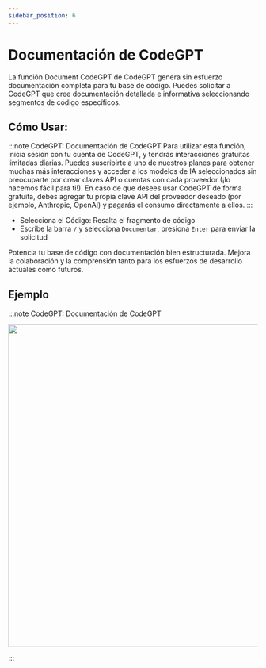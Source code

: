 ```yaml
---
sidebar_position: 6
---
```


# Documentación de CodeGPT

La función Document CodeGPT de CodeGPT genera sin esfuerzo documentación completa para tu base de código. Puedes solicitar a CodeGPT que cree documentación detallada e informativa seleccionando segmentos de código específicos.

## Cómo Usar:

:::note CodeGPT: Documentación de CodeGPT
Para utilizar esta función, inicia sesión con tu cuenta de CodeGPT, y tendrás interacciones gratuitas limitadas diarias. Puedes suscribirte a uno de nuestros planes para obtener muchas más interacciones y acceder a los modelos de IA seleccionados sin preocuparte por crear claves API o cuentas con cada proveedor (¡lo hacemos fácil para ti!). En caso de que desees usar CodeGPT de forma gratuita, debes agregar tu propia clave API del proveedor deseado (por ejemplo, Anthropic, OpenAI) y pagarás el consumo directamente a ellos.
:::
- Selecciona el Código: Resalta el fragmento de código
- Escribe la barra `/` y selecciona `Documentar`, presiona `Enter` para enviar la solicitud

Potencia tu base de código con documentación bien estructurada. Mejora la colaboración y la comprensión tanto para los esfuerzos de desarrollo actuales como futuros.

## Ejemplo

:::note CodeGPT: Documentación de CodeGPT
<p align="center">
  <img width="900" height="650" src="https://github.com/user-attachments/assets/e5210b81-7d27-4307-a8c6-b520653c7581" />
</p>
:::
